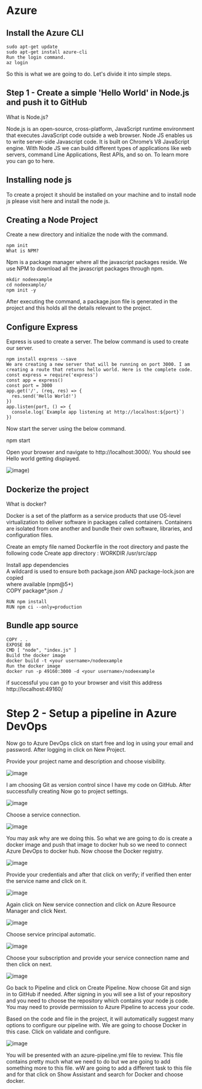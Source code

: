 # Azure
## Install the Azure CLI
 

```
sudo apt-get update  
sudo apt-get install azure-cli  
Run the login command. 
az login 
```


 
So this is what  we are going to do. Let's divide it into simple steps. 
## Step 1 - Create a simple 'Hello World' in Node.js and push it to GitHub
 
What is Node.js?
 
Node.js is an open-source, cross-platform, JavaScript runtime environment that executes JavaScript code outside a web browser. Node JS enables us to write server-side Javascript code. It is built on Chrome’s V8 JavaScript engine. With Node JS we can build different types of applications like web servers, command Line Applications, Rest APIs, and so on. To learn more you can go to here.
 
## Installing node js
 
To create a project it should be installed on your machine and to install node js please visit here and install the node js.
 
## Creating a Node Project
 
Create a new directory and initialize the node with the command.
```
npm init  
What is NPM?
``` 
Npm is a package manager where all the javascript packages reside. We use NPM to download all the javascript packages through npm.
```
mkdir nodeexample  
cd nodeexample/  
npm init -y  
```
After executing the command, a package.json file is generated in the project and this holds all the details relevant to the project.
 
## Configure Express
 
Express is used to create a server. The below command is used to create our server.
```
npm install express --save 
We are creating a new server that will be running on port 3000. I am creating a route that returns hello world. Here is the complete code.
const express = require('express')    
const app = express()    
const port = 3000    
app.get('/', (req, res) => {    
  res.send('Hello World!')    
})    
app.listen(port, () => {    
  console.log(`Example app listening at http://localhost:${port}`)    
})     
```
Now start the server using the below command.

npm start  

Open your browser and navigate to http://localhost:3000/. You should see Hello world getting displayed.

![image](https://user-images.githubusercontent.com/96426756/173149777-a6011c78-f06a-4656-9ecd-e52bd2fa4c8c.png))

## Dockerize the project 
 
What is docker?
 
Docker is a set of the platform as a service products that use OS-level virtualization to deliver software in packages called containers. Containers are isolated from one another and bundle their own software, libraries, and configuration files.
 
Create an empty file named Dockerfile in the root directory and paste the following code
Create app directory :  WORKDIR /usr/src/app    
   
 Install app dependencies    
 A wildcard is used to ensure both package.json AND package-lock.json are copied    
 where available (npm@5+)    
COPY package*.json ./    
  ```  
RUN npm install    
RUN npm ci --only=production    
   ```
## Bundle app source    
```
COPY . .      
EXPOSE 80    
CMD [ "node", "index.js" ]     
Build the docker image
docker build -t <your username>/nodeexample  
Run the docker image
docker run -p 49160:3000 -d <your username>/nodeexample  
 ```
if successful you can go to your browser and visit this address http://localhost:49160/ 

 

# Step 2 - Setup a pipeline in Azure DevOps 
 
Now go to Azure DevOps click on start free and log in using your email and password. After logging in click on New Project. 
 
Provide your project name and description and choose visibility.

![image](https://user-images.githubusercontent.com/96426756/173149791-75c66de2-3413-4a26-8f9e-a14541eb2f6a.png)

I am choosing Git as version control since I have my code on GitHub. After successfully creating Now go to project settings.

![image](https://user-images.githubusercontent.com/96426756/173149795-393f4d93-811c-4f21-8066-3f3b127d2ced.png)

Choose a service connection.

![image](https://user-images.githubusercontent.com/96426756/173149801-61fe07a0-b5dd-4e7b-bbcb-fae3bffd0038.png)

You may ask why are we doing this. So what we are going to do is create a docker image and push that image to docker hub so we need to connect Azure DevOps to docker hub. Now choose the Docker registry.

![image](https://user-images.githubusercontent.com/96426756/173149805-d1b2a411-dbf3-4290-b5b3-f957ee600261.png)

Provide your credentials and after that click on verify; if verified then enter the service name and click on it.

![image](https://user-images.githubusercontent.com/96426756/173149808-b7995e18-08d8-4d0e-92ca-f9ee0f183030.png)

Again click on New service connection and click on Azure Resource Manager and click Next.

![image](https://user-images.githubusercontent.com/96426756/173149814-b8a22177-072f-4330-ba07-c456104ad7ff.png)

Choose service principal automatic.

![image](https://user-images.githubusercontent.com/96426756/173149817-5dd6bd05-3fc8-43df-b289-b1a520f2394e.png)

Choose your subscription and provide your service connection name and then click on next.

![image](https://user-images.githubusercontent.com/96426756/173149822-2599c011-00b6-40ba-a759-9a2996c0027c.png)

Go back to Pipeline and click on Create Pipeline. Now choose Git and sign in to GitHub if needed. After signing in you will see a list of your repository and you need to choose the repository which contains your node js code. You may need to provide permission to Azure Pipeline to access your code.
 
Based on the code and file in the project, it will automatically suggest many options to configure our pipeline with. We are going to choose Docker in this case. Click on validate and configure.

![image](https://user-images.githubusercontent.com/96426756/173149826-71f2a55e-b7b5-46ae-8dde-9c3854793c52.png)

You will be presented with an azure-pipeline.yml file to review. This file contains pretty much what we need to do but we are going to add something more to this file. wW are going to add a different task to this file and for that click on Show Assistant and search for Docker and choose docker.


